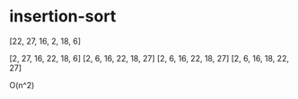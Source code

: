 # insertion-sort

[22, 27, 16, 2, 18, 6]

[2, 27, 16, 22, 18, 6]
[2, 6, 16, 22, 18, 27]
[2, 6, 16, 22, 18, 27]
[2, 6, 16, 18, 22, 27]

O(n^2)

